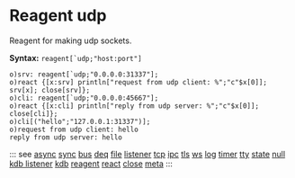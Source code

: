 # Reagent udp

Reagent for making udp sockets.

**Syntax:** ```reagent[`udp;"host:port"]```

```o
o)srv: reagent[`udp;"0.0.0.0:31337"];
o)react {[x:srv] println["request from udp client: %";"c"$x[0]]; srv[x]; close[srv]};
o)cli: reagent[`udp;"0.0.0.0:45667"];
o)react {[x:cli] println["reply from udp server: %";"c"$x[0]]; close[cli]};
o)cli[("hello";"127.0.0.1:31337")];
o)request from udp client: hello
reply from udp server: hello
```

::: see
[async](/reference/types/reagents/async.md)
[sync](/reference/types/reagents/sync.md)
[bus](/reference/types/reagents/bus.md)
[deq](/reference/types/reagents/deq.md)
[file](/reference/types/reagents/file.md)
[listener](/reference/types/reagents/listener.md)
[tcp](/reference/types/reagents/tcp.md)
[ipc](/reference/types/reagents/ipc.md)
[tls](/reference/types/reagents/tls.md)
[ws](/reference/types/reagents/ws.md)
[log](/reference/types/reagents/log.md)
[timer](/reference/types/reagents/timer.md)
[tty](/reference/types/reagents/tty.md)
[state](/reference/types/reagents/state.md)
[null](/reference/types/reagents/null.md)
[kdb listener](/reference/types/reagents/kdblistener.md)
[kdb](/reference/types/reagents/kdb.md)
[reagent](/verbs/other/reagent.md)
[react](/verbs/other/react.md)
[close](/verbs/other/close.md)
[meta](/verbs/other/meta.md)
:::
